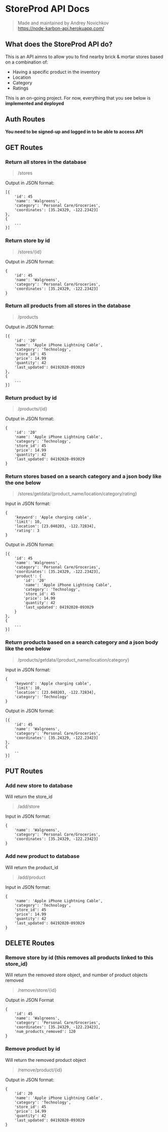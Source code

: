 # StoreProd API Docs

> Made and maintained by Andrey Novichkov  
> https://node-karbon-api.herokuapp.com/

## What does the StoreProd API do?
This is an API aimns to allow you to find nearby brick & mortar stores based on a combination of:
- Having a specific product in the inventory
- Location
- Category
- Ratings  

This is an on-going project. For now, everything that you see below is **implemented and deployed**


## Auth Routes
**You need to be signed-up and logged in to be able to access API**


## GET Routes

### **Return all stores in the database**

> /stores

Output in JSON format:
```
[{
    'id': 45
    'name': 'Walgreens',
    'category': 'Personal Care/Groceries',
    'coordinates': [35.24329, -122.23423]
},
{
    ...
}]
```

### **Return store by id**

> /stores/{id}

Output in JSON format:
```
{
    'id': 45
    'name': 'Walgreens',
    'category': 'Personal Care/Groceries',
    'coordinates': [35.24329, -122.23423]
}
```


### **Return all products from all stores in the database**

> /products  

Output in JSON format:
```
[{
    'id': '20'
    'name': 'Apple iPhone Lightning Cable',
    'category': 'Technology',
    'store_id': 45
    'price': 14.99
    'quantity': 42
    'last_updated': 04192020-093029
},
{
    ...
}]
```

### **Return product by id**

> /products/{id}

Output in JSON format:
```
{
    'id': '20'
    'name': 'Apple iPhone Lightning Cable',
    'category': 'Technology',
    'store_id': 45
    'price': 14.99
    'quantity': 42
    'last_updated': 04192020-093029
}
```

### **Return stores based on a search category and a json body like the one below**

> /stores/getdata/{product_name/location/category/rating}

Input in JSON format:
```
{
    'keyword': 'Apple charging cable',
    'limit': 10,
    'location': [23.040203, -122.72834],
    'rating': 3
}
```

Output in JSON format:
```
[{
    'id': 45
    'name': 'Walgreens',
    'category': 'Personal Care/Groceries',
    'coordinates': [35.24329, -122.23423],
    'product': {
        'id': '20'
        'name': 'Apple iPhone Lightning Cable',
        'category': 'Technology',
        'store_id': 45
        'price': 14.99
        'quantity': 42
        'last_updated': 04192020-093029
    }
},
{
    ...
}]
```

### **Return products based on a search category and a json body like the one below**

> /products/getdata/{product_name/location/category}

Input in JSON format:
```
{
    'keyword': 'Apple charging cable',
    'limit': 10,
    'location': [23.040203, -122.72834],
    'category': 'Technology'
}
```

Output in JSON format:
```
[{
    'id': 45
    'name': 'Walgreens',
    'category': 'Personal Care/Groceries',
    'coordinates': [35.24329, -122.23423]
},
{
    ..
}]
```

## PUT Routes

### **Add new store to database**
Will return the store_id

> /add/store

Input in JSON format:
```
{
    'name': 'Walgreens',
    'category': 'Personal Care/Groceries',
    'coordinates': [35.24329, -122.23423]
}
```

### **Add new product to database**
Will return the product_id

> /add/product

Input in JSON format:
```
{
    'name': 'Apple iPhone Lightning Cable',
    'category': 'Technology',
    'store_id': 45
    'price': 14.99
    'quantity': 42
    'last_updated': 04192020-093029
}
```

## DELETE Routes

### **Remove store by id (this removes all products linked to this store_id)**
Will return the removed store object, and number of product objects removed

> /remove/store/{id}

Output in JSON Format
```
{
    'id': 45
    'name': 'Walgreens',
    'category': 'Personal Care/Groceries',
    'coordinates': [35.24329, -122.23423],
    'num_products_removed': 120
}
```

### **Remove product by id**
Will return the removed product object

> /remove/product/{id}

Output in JSON format:
```
{
    'id': 20
    'name': 'Apple iPhone Lightning Cable',
    'category': 'Technology',
    'store_id': 45
    'price': 14.99
    'quantity': 42
    'last_updated': 04192020-093029
}
```
